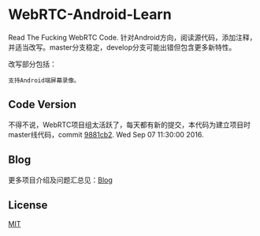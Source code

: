 # WebRTC-Android-Learn

Read The Fucking WebRTC Code. 针对Android方向，阅读源代码，添加注释，并适当改写。master分支稳定，develop分支可能出错但包含更多新特性。

改写部分包括：

    支持Android端屏幕录像。

## Code Version

不得不说，WebRTC项目组太活跃了，每天都有新的提交，本代码为建立项目时master线代码，commit [9881cb2](https://chromium.googlesource.com/external/webrtc/+/9881cb28747d966072e1fa61f79eee4d0ca7cb64). Wed Sep 07 11:30:00 2016.

## Blog

更多项目介绍及问题汇总见：[Blog](http://blog.renyuzhuo.cn/#/issues/18)

## License

[MIT](https://github.com/RWebRTC/WebRTC-Android-Learn/blob/master/LICENSE)

